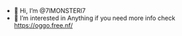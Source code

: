- 👋 Hi, I’m @7lMONSTERl7
- 👀 I’m interested in Anything
if you need more info check https://oggo.free.nf/

<!---
7lMONSTERl7/7lMONSTERl7 is a ✨ special ✨ repository because its `README.md` (this file) appears on your GitHub profile.
You can click the Preview link to take a look at your changes.
--->
